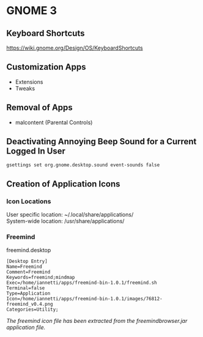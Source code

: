 # GNOME 3

## Keyboard Shortcuts

https://wiki.gnome.org/Design/OS/KeyboardShortcuts

## Customization Apps

* Extensions
* Tweaks

## Removal of Apps

* malcontent (Parental Controls)

## Deactivating Annoying Beep Sound for a Current Logged In User

```
gsettings set org.gnome.desktop.sound event-sounds false
```
## Creation of Application Icons

### Icon Locations

User specific location: ~/.local/share/applications/  
System-wide location: /usr/share/applications/  

### Freemind

freemind.desktop  

```
[Desktop Entry]
Name=Freemind
Comment=Freemind
Keywords=freemind;mindmap
Exec=/home/iannetti/apps/freemind-bin-1.0.1/freemind.sh
Terminal=false
Type=Application
Icon=/home/iannetti/apps/freemind-bin-1.0.1/images/76812-freemind_v0.4.png
Categories=Utility;
```

_The freemind icon file has been extracted from the freemindbrowser.jar application file._ 
